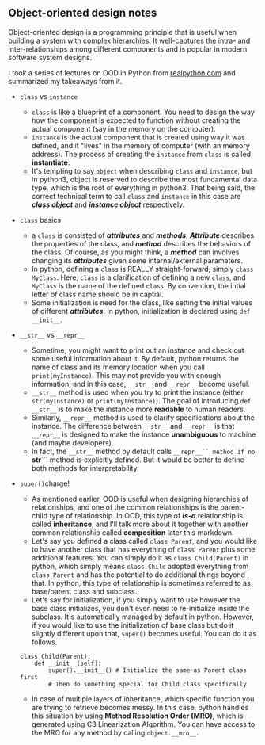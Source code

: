 Object-oriented design notes
----

Object-oriented design is a programming principle that is useful when building a system with complex hierarchies. It well-captures the intra- and inter-relationships among different components and is popular in modern software system designs.

I took a series of lectures on OOD in Python from [realpython.com](https://realpython.com/learning-paths/object-oriented-programming-oop-python/) and summarized my takeaways from it.

* ```class``` vs ```instance```
  * ```class``` is like a blueprint of a component. You need to design the way how the component is expected to function without creating the actual component (say in the memory on the computer).
  * ```instance``` is the actual component that is created using way it was defined, and it "lives" in the memory of computer (with an memory address). The process of creating the ```instance``` from ```class``` is called **instantiate**.
  * It's tempting to say ```object``` when describing ```class``` and ```instance```, but in python3, object is reserved to describe the most fundamental data type, which is the root of everything in python3. That being said, the correct technical term to call ```class``` and ```instance``` in this case are ***class object*** and ***instance object*** respectively.

* ```class``` basics
  * a ```class``` is consisted of ***attributes*** and ***methods***. ***Attribute*** describes the properties of the class, and ***method*** describes the behaviors of the class. Of course, as you might think, a ***method*** can involves changing its ***attributes*** given some internal/external parameters.
  * In python, defining a ```class``` is REALLY straight-forward, simply ```class MyClass```. Here, ```class``` is a clarification of defining a new ```class```, and ```MyClass``` is the name of the defined ```class```. By convention, the intial letter of class name should be in captial.
  * Some initialization is need for the class, like setting the initial values of different ***attributes***. In python, initialization is declared using ```def __init__```.

* ```__str__``` vs ```__repr__```
  * Sometime, you might want to print out an instance and check out some useful information about it. By default, python returns the name of class and its memory location when you call ```print(myInstance)```. This may not provide you with enough information, and in this case, ```__str__``` and ```__repr__``` become useful.
  * ```__str__``` method is used when you try to print the instance (either ```str(myInstance)``` or ```print(myInstance)```). The goal of introducing ```def __str__``` is to make the instance more **readable** to human readers. 
  * Similarly, ```__repr__``` method is used to clarify specifications about the instance. The difference between ```__str__``` and ```__repr__``` is that ```__repr__``` is designed to make the instance **unambiguous** to machine (and maybe developers).
  * In fact, the ```__str__``` method by default calls ```__repr__`` method if no ```__str__``` method is explicitly defined. But it would be better to define both methods for interpretability.

* ```super()```charge!
  * As mentioned earlier, OOD is useful when designing hierarchies of relationships, and one of the common relationships is the parent-child type of relationship. In OOD, this type of ***is-a*** relationship is called **inheritance**, and I'll talk more about it together with another common relationship called **composition** later this markdown.
  * Let's say you defined a class called ```class Parent```, and you would like to have another class that has everything of ```class Parent``` plus some additional features. You can simply do it as ```class Child(Parent)``` in python, which simply means ```class Child``` adopted everything from ```class Parent``` and has the potential to do additional things beyond that. In python, this type of relationship is sometimes referred to as base/parent class and subclass.
  * Let's say for initialization, if you simply want to use however the base class initializes, you don't even need to re-initialize inside the subclass. It's automatically managed by default in python. However, if you would like to use the initialization of base class but do it slightly different upon that, ```super()``` becomes useful. You can do it as follows.
  
  ```
  class Child(Parent):
      def __init__(self):
          super().__init__() # Initialize the same as Parent class first
          # Then do something special for Child class specifically
  ```
  
  * In case of multiple layers of inheritance, which specific function you are trying to retrieve becomes messy. In this case, python handles this situation by using **Method Resolution Order (MRO)**, which is generated using C3 Linearization Algorithm. You can have access to the MRO for any method by calling ```object.__mro__```.
